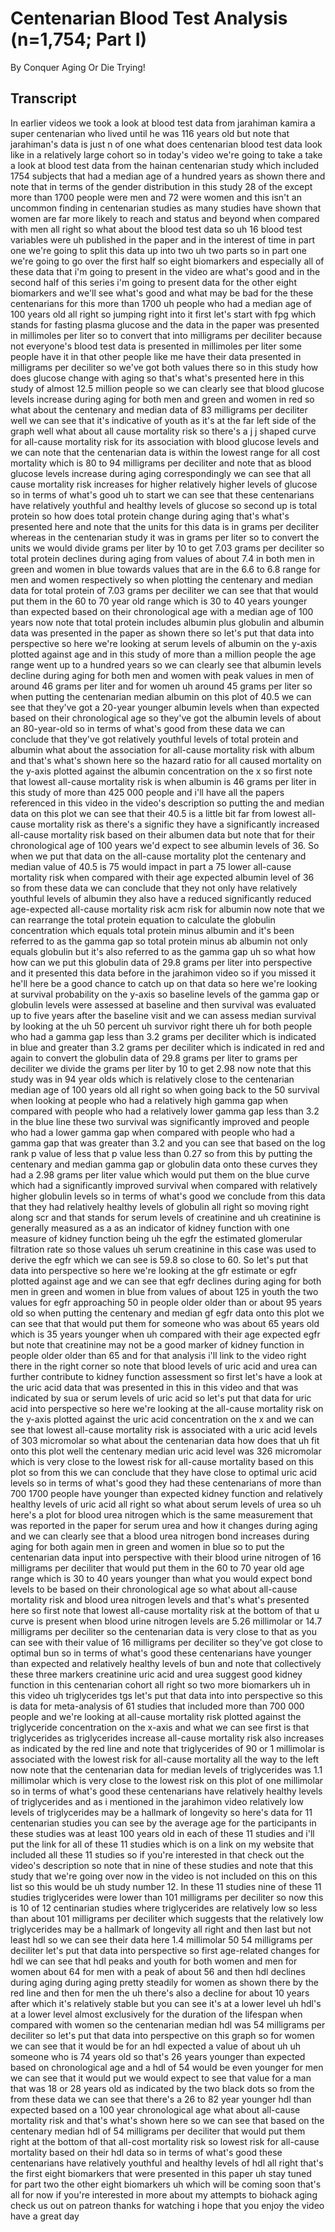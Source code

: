 # Centenarian Blood Test Analysis (n=1,754; Part I)

By Conquer Aging Or Die Trying! 


## Transcript

In earlier videos we took a look at blood test data from jarahiman kamira a super centenarian who lived until he was 116 years old but note that jarahiman's data is just n of one what does centenarian blood test data look like in a relatively large cohort so in today's video we're going to take a take a look at blood test data from the hainan centenarian study which included 1754 subjects that had a median age of a hundred years as shown there and note that in terms of the gender distribution in this study 28 of the except more than 1700 people were men and 72 were women and this isn't an uncommon finding in centenarian studies as many studies have shown that women are far more likely to reach and status and beyond when compared with men all right so what about the blood test data so uh 16 blood test variables were uh published in the paper and in the interest of time in part one we're going to split this data up into two uh two parts so in part one we're going to go over the first half so eight biomarkers and especially all of these data that i'm going to present in the video are what's good and in the second half of this series i'm going to present data for the other eight biomarkers and we'll see what's good and what may be bad for the these centenarians for this more than 1700 uh people who had a median age of 100 years old all right so jumping right into it first let's start with fpg which stands for fasting plasma glucose and the data in the paper was presented in millimoles per liter so to convert that into milligrams per deciliter because not everyone's blood test data is presented in millimoles per liter some people have it in that other people like me have their data presented in milligrams per deciliter so we've got both values there so in this study how does glucose change with aging so that's what's presented here in this study of almost 12.5 million people so we can clearly see that blood glucose levels increase during aging for both men and green and women in red so what about the centenary and median data of 83 milligrams per deciliter well we can see that it's indicative of youth as it's at the far left side of the graph well what about all cause mortality risk so there's a j j shaped curve for all-cause mortality risk for its association with blood glucose levels and we can note that the centenarian data is within the lowest range for all cost mortality which is 80 to 94 milligrams per deciliter and note that as blood glucose levels increase during aging correspondingly we can see that all cause mortality risk increases for higher relatively higher levels of glucose so in terms of what's good uh to start we can see that these centenarians have relatively youthful and healthy levels of glucose so second up is total protein so how does total protein change during aging that's what's presented here and note that the units for this data is in grams per deciliter whereas in the centenarian study it was in grams per liter so to convert the units we would divide grams per liter by 10 to get 7.03 grams per deciliter so total protein declines during aging from values of about 7.4 in both men in green and women in blue towards values that are in the 6.6 to 6.8 range for men and women respectively so when plotting the centenary and median data for total protein of 7.03 grams per deciliter we can see that that would put them in the 60 to 70 year old range which is 30 to 40 years younger than expected based on their chronological age with a median age of 100 years now note that total protein includes albumin plus globulin and albumin data was presented in the paper as shown there so let's put that data into perspective so here we're looking at serum levels of albumin on the y-axis plotted against age and in this study of more than a million people the age range went up to a hundred years so we can clearly see that albumin levels decline during aging for both men and women with peak values in men of around 46 grams per liter and for women uh around 45 grams per liter so when putting the centenarian median albumin on this plot of 40.5 we can see that they've got a 20-year younger albumin levels when than expected based on their chronological age so they've got the albumin levels of about an 80-year-old so in terms of what's good from these data we can conclude that they've got relatively youthful levels of total protein and albumin what about the association for all-cause mortality risk with album and that's what's shown here so the hazard ratio for all caused mortality on the y-axis plotted against the albumin concentration on the x so first note that lowest all-cause mortality risk is when albumin is 46 grams per liter in this study of more than 425 000 people and i'll have all the papers referenced in this video in the video's description so putting the and median data on this plot we can see that their 40.5 is a little bit far from lowest all-cause mortality risk as there's a signific they have a significantly increased all-cause mortality risk based on their albumen data but note that for their chronological age of 100 years we'd expect to see albumin levels of 36. So when we put that data on the all-cause mortality plot the centenary and median value of 40.5 is 75 would impact in part a 75 lower all-cause mortality risk when compared with their age expected albumin level of 36 so from these data we can conclude that they not only have relatively youthful levels of albumin they also have a reduced significantly reduced age-expected all-cause mortality risk acm risk for albumin now note that we can rearrange the total protein equation to calculate the globulin concentration which equals total protein minus albumin and it's been referred to as the gamma gap so total protein minus ab albumin not only equals globulin but it's also referred to as the gamma gap uh so what how how can we put this globulin data of 29.8 grams per liter into perspective and it presented this data before in the jarahimon video so if you missed it he'll here be a good chance to catch up on that data so here we're looking at survival probability on the y-axis so baseline levels of the gamma gap or globulin levels were assessed at baseline and then survival was evaluated up to five years after the baseline visit and we can assess median survival by looking at the uh 50 percent uh survivor right there uh for both people who had a gamma gap less than 3.2 grams per deciliter which is indicated in blue and greater than 3.2 grams per deciliter which is indicated in red and again to convert the globulin data of 29.8 grams per liter to grams per deciliter we divide the grams per liter by 10 to get 2.98 now note that this study was in 94 year olds which is relatively close to the centenarian median age of 100 years old all right so when going back to the 50 survival when looking at people who had a relatively high gamma gap when compared with people who had a relatively lower gamma gap less than 3.2 in the blue line these two survival was significantly improved and people who had a lower gamma gap when compared with people who had a gamma gap that was greater than 3.2 and you can see that based on the log rank p value of less that p value less than 0.27 so from this by putting the centenary and median gamma gap or globulin data onto these curves they had a 2.98 grams per liter value which would put them on the blue curve which had a significantly improved survival when compared with relatively higher globulin levels so in terms of what's good we conclude from this data that they had relatively healthy levels of globulin all right so moving right along scr and that stands for serum levels of creatinine and uh creatinine is generally measured as a as an indicator of kidney function with one measure of kidney function being uh the egfr the estimated glomerular filtration rate so those values uh serum creatinine in this case was used to derive the egfr which we can see is 59.8 so close to 60. So let's put that data into perspective so here we're looking at the gfr estimate or egfr plotted against age and we can see that egfr declines during aging for both men in green and women in blue from values of about 125 in youth the two values for egfr approaching 50 in people older older than or about 95 years old so when putting the centenary and median gf egfr data onto this plot we can see that that would put them for someone who was about 65 years old which is 35 years younger when uh compared with their age expected egfr but note that creatinine may not be a good marker of kidney function in people older older than 65 and for that analysis i'll link to the video right there in the right corner so note that blood levels of uric acid and urea can further contribute to kidney function assessment so first let's have a look at the uric acid data that was presented in this in this video and that was indicated by sua or serum levels of uric acid so let's put that data for uric acid into perspective so here we're looking at the all-cause mortality risk on the y-axis plotted against the uric acid concentration on the x and we can see that lowest all-cause mortality risk is associated with a uric acid levels of 303 micromolar so what about the centenarian data how does that uh fit onto this plot well the centenary median uric acid level was 326 micromolar which is very close to the lowest risk for all-cause mortality based on this plot so from this we can conclude that they have close to optimal uric acid levels so in terms of what's good they had these centenarians of more than 700 1700 people have younger than expected kidney function and relatively healthy levels of uric acid all right so what about serum levels of urea so uh here's a plot for blood urea nitrogen which is the same measurement that was reported in the paper for serum urea and how it changes during aging and we can clearly see that a blood urea nitrogen bond increases during aging for both again men in green and women in blue so to put the centenarian data input into perspective with their blood urine nitrogen of 16 milligrams per deciliter that would put them in the 60 to 70 year old age range which is 30 to 40 years younger than what you would expect bond levels to be based on their chronological age so what about all-cause mortality risk and blood urea nitrogen levels and that's what's presented here so first note that lowest all-cause mortality risk at the bottom of that u curve is present when blood urine nitrogen levels are 5.26 millimolar or 14.7 milligrams per deciliter so the centenarian data is very close to that as you can see with their value of 16 milligrams per deciliter so they've got close to optimal bun so in terms of what's good these centenarians have younger than expected and relatively healthy levels of bun and note that collectively these three markers creatinine uric acid and urea suggest good kidney function in this centenarian cohort all right so two more biomarkers uh in this video uh triglycerides tgs let's put that data into into perspective so this is data for meta-analysis of 61 studies that included more than 700 000 people and we're looking at all-cause mortality risk plotted against the triglyceride concentration on the x-axis and what we can see first is that triglycerides as triglycerides increase all-cause mortality risk also increases as indicated by the red line and note that triglycerides of 90 or 1 millimolar is associated with the lowest risk for all-cause mortality all the way to the left now note that the centenarian data for median levels of triglycerides was 1.1 millimolar which is very close to the lowest risk on this plot of one millimolar so in terms of what's good these centenarians have relatively healthy levels of triglycerides and as i mentioned in the jarahimon video relatively low levels of triglycerides may be a hallmark of longevity so here's data for 11 centenarian studies you can see by the average age for the participants in these studies was at least 100 years old in each of these 11 studies and i'll put the link for all of these 11 studies which is on a link on my website that included all these 11 studies so if you're interested in that check out the video's description so note that in nine of these studies and note that this study that we're going over now in the video is not included on this on this list so this would be uh study number 12. In these 11 studies nine of these 11 studies triglycerides were lower than 101 milligrams per deciliter so now this is 10 of 12 centinarian studies where triglycerides are relatively low so less than about 101 milligrams per deciliter which suggests that the relatively low triglycerides may be a hallmark of longevity all right and then last but not least hdl so we can see their data here 1.4 millimolar 50 54 milligrams per deciliter let's put that data into perspective so first age-related changes for hdl we can see that hdl peaks and youth for both women and men for women about 64 for men with a peak of about 56 and then hdl declines during aging during aging pretty steadily for women as shown there by the red line and then for men the uh there's also a decline for about 10 years after which it's relatively stable but you can see it's at a lower level uh hdl's at a lower level almost exclusively for the duration of the lifespan when compared with women so the centenarian median hdl was 54 milligrams per deciliter so let's put that data into perspective on this graph so for women we can see that it would be for an hdl expected a value of about uh uh someone who is 74 years old so that's 26 years younger than expected based on chronological age and a hdl of 54 would be even younger for men we can see that it would put we would expect to see that value for a man that was 18 or 28 years old as indicated by the two black dots so from the from these data we can see that there's a 26 to 82 year younger hdl than expected based on a 100 year chronological age what about all-cause mortality risk and that's what's shown here so we can see that based on the centenary median hdl of 54 milligrams per deciliter that would put them right at the bottom of that all-cost mortality risk so lowest risk for all-cause mortality based on their hdl data so in terms of what's good these centenarians have relatively youthful and healthy levels of hdl all right that's the first eight biomarkers that were presented in this paper uh stay tuned for part two the other eight biomarkers uh which will be coming soon that's all for now if you're interested in more about my attempts to biohack aging check us out on patreon thanks for watching i hope that you enjoy the video have a great day
